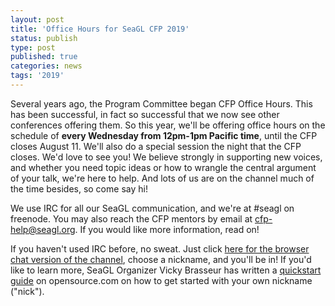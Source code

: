 ```yaml
---
layout: post
title: 'Office Hours for SeaGL CFP 2019'
status: publish
type: post
published: true
categories: news
tags: '2019'
---
```


Several years ago, the Program Committee began CFP Office Hours.  This has been successful, in fact so successful that we now see other conferences offering them. So this year, we'll be offering office hours on the schedule of **every Wednesday from 12pm-1pm Pacific time**, until the CFP closes August 11. We'll also do a special session the night that the CFP closes.  We'd love to see you!  We believe strongly in supporting new voices, and whether you need topic ideas or how to wrangle the central argument of your talk, we're here to help.  And lots of us are on the channel much of the time besides, so come say hi!

We use IRC for all our SeaGL communication, and we're at #seagl on freenode. You may also reach the CFP mentors by email at cfp-help@seagl.org. If you would like more information, read on!

If you haven't used IRC before, no sweat. Just click [here for the browser chat version of the channel](https://webchat.freenode.net/#seagl), choose a nickname, and you'll be in! If you'd like to learn more, SeaGL Organizer Vicky Brasseur has written a [quickstart guide](https://opensource.com/article/16/6/irc-quickstart-guide) on opensource.com on how to get started with your own nickname ("nick").
